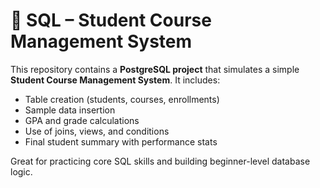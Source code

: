 # 🧠 SQL – Student Course Management System

This repository contains a **PostgreSQL project** that simulates a simple **Student Course Management System**. It includes:

- Table creation (students, courses, enrollments)
- Sample data insertion
- GPA and grade calculations
- Use of joins, views, and conditions
- Final student summary with performance stats

Great for practicing core SQL skills and building beginner-level database logic.

